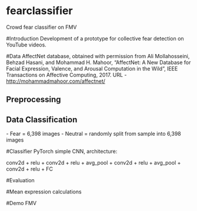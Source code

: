 # fearclassifier
Crowd fear classifier on FMV

#Introduction 
Development of a prototype for collective fear detection on YouTube videos. 

#Data
AffectNet database, obtained with permission from Ali Mollahosseini, Behzad Hasani, and Mohammad H. Mahoor, “AffectNet: A New Database for Facial Expression, Valence, and Arousal Computation in the Wild”, IEEE Transactions on Affective Computing, 2017. URL - http://mohammadmahoor.com/affectnet/

<h2>Preprocessing</h2>
<h2>Data Classification</h2>
- Fear = 6,398 images
- Neutral = randomly split from sample into 6,398 images 

#Classifier
PyTorch simple CNN, architecture: 

conv2d + relu + conv2d + relu + avg_pool + conv2d + relu + avg_pool + conv2d + relu + FC 

#Evaluation 

#Mean expression calculations 

#Demo FMV
